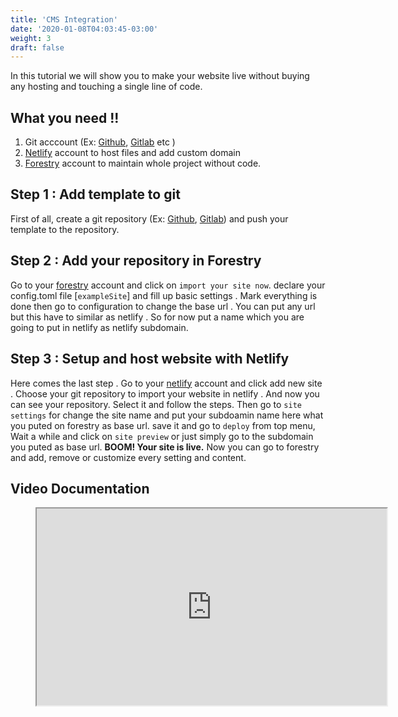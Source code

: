 ```yaml
---
title: 'CMS Integration'
date: '2020-01-08T04:03:45-03:00'
weight: 3
draft: false
---
```

In this tutorial we will show you to make your website live without buying any hosting and touching a single line of code.

What you need !!
----------------

1. Git acccount (Ex: [Github](https://github.com/), [Gitlab](https://gitlab.com/) etc )
2. [Netlify](https://bit.ly/netlify-account) account to host files and add custom domain
3. [Forestry](https://bit.ly/forestry-account) account to maintain whole project without code.

Step 1 : Add template to git
----------------------------

First of all, create a git repository (Ex: [Github](https://github.com/), [Gitlab](https://gitlab.com/)) and push your template to the repository.

Step 2 : Add your repository in Forestry
----------------------------------------

Go to your [forestry](https://bit.ly/forestry-account) account and click on `import your site now`. declare your config.toml file \[`exampleSite`\] and fill up basic settings . Mark everything is done then go to configuration to change the base url . You can put any url but this have to similar as netlify . So for now put a name which you are going to put in netlify as netlify subdomain.

Step 3 : Setup and host website with Netlify
--------------------------------------------

Here comes the last step . Go to your [netlify](https://bit.ly/netlify-account) account and click add new site . Choose your git repository to import your website in netlify . And now you can see your repository. Select it and follow the steps. Then go to `site settings` for change the site name and put your subdoamin name here what you puted on forestry as base url. save it and go to `deploy` from top menu, Wait a while and click on `site preview` or just simply go to the subdomain you puted as base url. **BOOM! Your site is live.** Now you can go to forestry and add, remove or customize every setting and content.

Video Documentation
-------------------

<figure><iframe allowfullscreen="" height="315" src="https://www.youtube.com/embed/ResipmZmpDU" width="560"></iframe></figure>